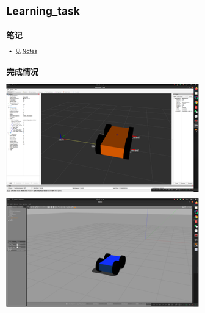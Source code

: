 # Learning_task
## 笔记
- 见 [Notes](./doc/notes.md)

## 完成情况

![rviz](./imgs/img1.png)

![gazebo](./imgs/img2.png)
